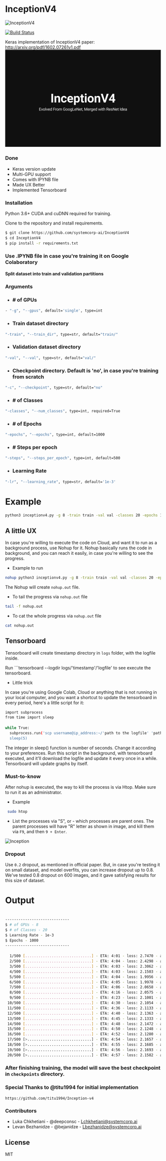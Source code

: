 # InceptionV4

![InceptionV4](./attributes/systemcorp.svg)


[![Build Status](https://travis-ci.org/joemccann/dillinger.svg?branch=master)]()

Keras implementation of InceptionV4 paper: http://arxiv.org/pdf/1602.07261v1.pdf
![InceptionV4](./attributes/inception.svg)



### Done

- Keras version update
- Multi-GPU support
- Comes with IPYNB file
- Made UX Better
- Implemented Tensorboard


### Installation

Python 3.6+ CUDA and cuDNN required for training.

Clone to the repository and install requirements.

```sh
$ git clone https://github.com/systemcorp-ai/InceptionV4
$ cd InceptionV4
$ pip install -r requirements.txt
```

### Use .IPYNB file in case you're training it on Google Colaboratory


#### Split dataset into train and validation partitions

### Arguments
- ### # of GPUs
```sh
- "-g", "--gpus", default='single', type=int 
```
- ###  Train dataset directory
```sh
"-train", "--train_dir", type=str, default="train/"
```
- ###  Validation dataset directory
```sh
"-val", "--val", type=str, default="val/"
```
- ### Checkpoint directory. Default is 'no', in case you're training from scratch
```sh
"-c", "--checkpoint", type=str, default="no"
```
- ### # of Classes
```sh
"-classes", "--num_classes", type=int, required=True
```
- ### # of Epochs 
```sh
"-epochs", "--epochs", type=int, default=1000
```
- ### # Steps per epoch
```sh
"-steps", "--steps_per_epoch", type=int, default=500
```
- ### Learning Rate
```sh
"-lr", "--learning_rate", type=str, default='1e-3'
```



# Example

```sh
python3 inceptionv4.py -g 8 -train train -val val -classes 20 -epochs 100 -steps 500
```

## A little UX

In case you're willing to execute the code on Cloud, and want it to run as a background process,
use Nohup for it. Nohup basically runs the code in background, and you can reach it easily, in case you're willing to see the progress.

- Example to run

```sh
nohup python3 inceptionv4.py -g 8 -train train -val val -classes 20 -epochs 100 -steps 500 &
```
The Nohup will create ```nohup.out``` file.

- To tail the progress via ```nohup.out``` file

```sh
tail -f nohup.out
```

- To cat the whole progress via ```nohup.out``` file

```sh
cat nohup.out
```

## Tensorboard

Tensorboard will create timestamp directory in ```logs``` folder, with the logfile inside.

Run ```tensorboard --logdir logs/'timestamp'/'logfile' to see execute the tensorboard.

- Little trick

In case you're using Google Colab, Cloud or anything that is not running in your local computer, and 
you want a shortcut to update the tensorboard in every period, here's a little script for it:

```sh
import subprocess
from time import sleep

while True:
  subprocess.run('scp username@ip_address:~/'path to the logfile' 'path to local folder', shell=True)
  sleep(5)

```
The integer in sleep() function is number of seconds. Change it according to your preferences.
Run this script in the background, with tensorboard executed, and it'll download the logfile and update it every once in a while.
Tensorboard will update graphs by itself.


### Must-to-know

After nohup is executed, the way to kill the process is via Htop.
Make sure to run it as an administrator.

- Example

```sh
 sudo htop
```


- List the processes via "S", or - which processes are parent ones. The parent processes will have "R" letter as shown in image, and kill them via ```F9```, and then ```9 + Enter```.

![Inception](https://i.ibb.co/mT3cJLR/htop.png?style=centerme)


### Dropout

Use ```0.2``` dropout, as mentioned in official paper. But, in case you're testing it on small dataset, and model overfits, 
you can increase dropout up to 0.8.
We've tested 0.8 dropout on 600 images, and it gave satisfying results for this size of dataset.

# Output

```sh

-----------------------------
$ # of GPUs - 8
$ # of Classes - 20
$ Learning Rate - 1e-3
$ Epochs - 1000
-----------------------------

  1/500 [..............................] - ETA: 4:01 - loss: 2.7470 - acc: 0.3125
  2/500 [..............................] - ETA: 4:04 - loss: 2.4298 - acc: 0.4062
  3/500 [..............................] - ETA: 4:03 - loss: 2.3062 - acc: 0.4167
  4/500 [..............................] - ETA: 4:03 - loss: 2.1503 - acc: 0.4453
  5/500 [..............................] - ETA: 4:04 - loss: 1.9956 - acc: 0.4875
  6/500 [..............................] - ETA: 4:05 - loss: 1.9978 - acc: 0.4948
  7/500 [..............................] - ETA: 4:06 - loss: 2.0658 - acc: 0.4777
  8/500 [..............................] - ETA: 4:16 - loss: 2.0575 - acc: 0.4844
  9/500 [..............................] - ETA: 4:23 - loss: 2.1001 - acc: 0.4792
 10/500 [..............................] - ETA: 4:30 - loss: 2.1054 - acc: 0.4781
 11/500 [..............................] - ETA: 4:36 - loss: 2.1133 - acc: 0.4773
 12/500 [..............................] - ETA: 4:40 - loss: 2.1363 - acc: 0.4740
 13/500 [..............................] - ETA: 4:45 - loss: 2.1333 - acc: 0.4760
 14/500 [..............................] - ETA: 4:48 - loss: 2.1472 - acc: 0.4732
 15/500 [..............................] - ETA: 4:50 - loss: 2.1248 - acc: 0.4813
 16/500 [..............................] - ETA: 4:52 - loss: 2.1280 - acc: 0.4805
 17/500 [>.............................] - ETA: 4:54 - loss: 2.1657 - acc: 0.4706
 18/500 [>.............................] - ETA: 4:55 - loss: 2.1685 - acc: 0.4705
 19/500 [>.............................] - ETA: 4:56 - loss: 2.1693 - acc: 0.4688
 20/500 [>.............................] - ETA: 4:57 - loss: 2.1582 - acc: 0.4734
```

### After finishing training, the model will save the best checkpoint in ```checkpoints``` directory.




### Special Thanks to @titu1994 for initial implementation

```https://github.com/titu1994/Inception-v4```


### Contributors

- Luka Chkhetiani - @deepconsc - Lchkhetiani@systemcorp.ai
- Levan Bezhanidze - @bejanidze - Lbezhanidze@systemcorp.ai

License
----

MIT


[//]: # (Inception InceptionV4 Keras Tensorflow InceptionV4-Keras Image Classification Google Implementation)





